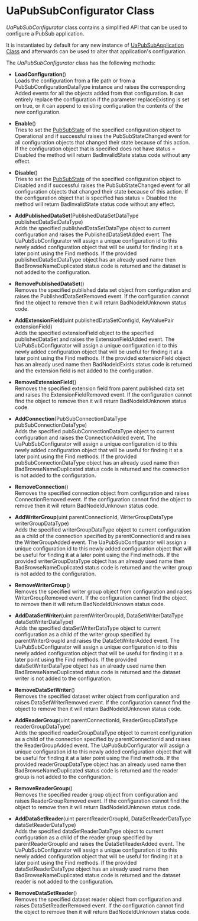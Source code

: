 

# UaPubSubConfigurator Class

*UaPubSubConfigurator* class contains a simplified API that can be used to configure a PubSub application.

It is instantiated by default for any new instance of [UaPubSubApplication Class](PubSub_UaPubSubApplication.md) and afterwards can be used to alter that application's configuration.

The *UaPubSubConfigurator* class has the following methods:

 - **LoadConfiguration**()  
Loads the configuration from a file path or from a PubSubConfigurationDataType instance and raises the corresponding Added events for all the objects added from that configuration. It can entirely replace the configuration if the parameter replaceExisting is set on true, or it can append to existing configuration the contents of the new configuration.

 - **Enable**()  
Tries to set the [PubSubState](PubSubState.md) of the specified configuration object to Operational and if successful raises the PubSubStateChanged event for all configuration objects that changed their state because of this action.
If the configuration object that is specified does not have status = Disabled the method will return BadInvalidState status code without any effect.
 - **Disable**()  
Tries to set the [PubSubState](PubSubState.md) of the specified configuration object to Disabled and if successful raises the PubSubStateChanged event for all configuration objects that changed their state because of this action.
If the configuration object that is specified has status = Disabled the method will return BadInvalidState status code without any effect.

 - **AddPublishedDataSet**(PublishedDataSetDataType publishedDataSetDataType)  
Adds the specified publishedDataSetDataType object to current configuration and raises the PublishedDataSetAdded event.
The UaPubSubConfigurator will assign a unique configuration id to this newly added configuration object that will be useful for finding it at a later point using the Find methods.
If the provided publishedDataSetDataType object has an already used name then BadBrowseNameDuplicated status code is returned and the dataset is not added to the configuration.

 - **RemovePublishedDataSet**()  
Removes the specified published data set object from configuration and raises the PublishedDataSetRemoved event.
If the configuration cannot find the object to remove then it will return BadNodeIdUnknown status code.

 - **AddExtensionField**(uint publishedDataSetConfigId, KeyValuePair extensionField)  
Adds the specified extensionField object to the specified publishedDataSet and raises the ExtensionFieldAdded event.
The UaPubSubConfigurator will assign a unique configuration id to this newly added configuration object that will be useful for finding it at a later point using the Find methods.
If the provided extensionField object has an already used name then BadNodeIdExists status code is returned and the extension field is not added to the configuration.

 - **RemoveExtensionField**()  
Removes the specified extension field from parent published data set and raises the ExtensionFieldRemoved event.
If the configuration cannot find the object to remove then it will return BadNodeIdUnknown status code.

 - **AddConnection**(PubSubConnectionDataType pubSubConnectionDataType)  
Adds the specified pubSubConnectionDataType object to current configuration and raises the ConnectionAdded event.
The UaPubSubConfigurator will assign a unique configuration id to this newly added configuration object that will be useful for finding it at a later point using the Find methods.
If the provided pubSubConnectionDataType object has an already used name then BadBrowseNameDuplicated status code is returned and the connection is not added to the configuration.

 - **RemoveConnection**()  
Removes the specified connection object from configuration and raises ConnectionRemoved event.
If the configuration cannot find the object to remove then it will return BadNodeIdUnknown status code.

 - **AddWriterGroup**(uint parentConnectionId, WriterGroupDataType writerGroupDataType)  
Adds the specified writerGroupDataType object to current configuration as a child of the connection specified by parentConnectionId and raises the WriterGroupAdded event.
The UaPubSubConfigurator will assign a unique configuration id to this newly added configuration object that will be useful for finding it at a later point using the Find methods.
If the provided writerGroupDataType object has an already used name then BadBrowseNameDuplicated status code is returned and the writer group is not added to the configuration.

 - **RemoveWriterGroup**()  
Removes the specified writer group object from configuration and raises WriterGroupRemoved event.
If the configuration cannot find the object to remove then it will return BadNodeIdUnknown status code.

 - **AddDataSetWriter**(uint parentWriterGroupId, DataSetWriterDataType dataSetWriterDataType)  
Adds the specified dataSetWriterDataType object to current configuration as a child of the writer group specified by parentWriterGroupId and raises the DataSetWriterAdded event.
The UaPubSubConfigurator will assign a unique configuration id to this newly added configuration object that will be useful for finding it at a later point using the Find methods.
If the provided dataSetWriterDataType object has an already used name then BadBrowseNameDuplicated status code is returned and the dataset writer is not added to the configuration.

 - **RemoveDataSetWriter**()  
Removes the specified dataset writer object from configuration and raises DataSetWriterRemoved event.
If the configuration cannot find the object to remove then it will return BadNodeIdUnknown status code.

 - **AddReaderGroup**(uint parentConnectionId, ReaderGroupDataType readerGroupDataType)  
Adds the specified readerGroupDataType object to current configuration as a child of the connection specified by parentConnectionId and raises the ReaderGroupAdded event.
The UaPubSubConfigurator will assign a unique configuration id to this newly added configuration object that will be useful for finding it at a later point using the Find methods.
If the provided readerGroupDataType object has an already used name then BadBrowseNameDuplicated status code is returned and the reader group is not added to the configuration.

 - **RemoveReaderGroup**()  
Removes the specified reader group object from configuration and raises ReaderGroupRemoved event.
If the configuration cannot find the object to remove then it will return BadNodeIdUnknown status code.

 - **AddDataSetReader**(uint parentReaderGroupId, DataSetReaderDataType dataSetReaderDataType)  
Adds the specified dataSetReaderDataType object to current configuration as a child of the reader group specified by parentReaderGroupId and raises the DataSetReaderAdded event.
The UaPubSubConfigurator will assign a unique configuration id to this newly added configuration object that will be useful for finding it at a later point using the Find methods.
If the provided dataSetReaderDataType object has an already used name then BadBrowseNameDuplicated status code is returned and the dataset reader is not added to the configuration.

 - **RemoveDataSetReader**()  
Removes the specified dataset reader object from configuration and raises DataSetReaderRemoved event.
If the configuration cannot find the object to remove then it will return BadNodeIdUnknown status code.